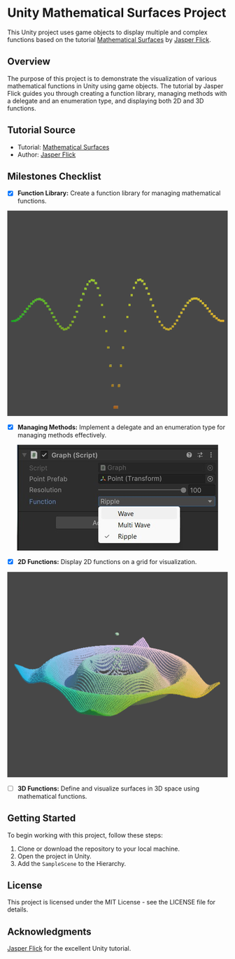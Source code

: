 # Unity Mathematical Surfaces Project

This Unity project uses game objects to display multiple and complex functions based on the tutorial [Mathematical Surfaces](https://catlikecoding.com/unity/tutorials/basics/mathematical-surfaces/) by [Jasper Flick](https://catlikecoding.com/).

## Overview

The purpose of this project is to demonstrate the visualization of various mathematical functions in Unity using game objects. The tutorial by Jasper Flick guides you through creating a function library, managing methods with a delegate and an enumeration type, and displaying both 2D and 3D functions.

## Tutorial Source

- Tutorial: [Mathematical Surfaces](https://catlikecoding.com/unity/tutorials/basics/mathematical-surfaces/)
- Author: [Jasper Flick](https://catlikecoding.com/)

## Milestones Checklist

- [x] **Function Library:** Create a function library for managing mathematical functions.

<p align="center">
    <img src="./images/functions.gif" />
</p>

- [x] **Managing Methods:** Implement a delegate and an enumeration type for managing methods effectively.

 <p align="center">
    <img src="./images/function-dropdown.jpg" />
</p>

- [x] **2D Functions:** Display 2D functions on a grid for visualization.

 <p align="center">
    <img src="./images/ripple-xz-plane.gif" />
</p>


- [ ] **3D Functions:** Define and visualize surfaces in 3D space using mathematical functions.

## Getting Started

To begin working with this project, follow these steps:

1. Clone or download the repository to your local machine.
2. Open the project in Unity.
3. Add the `SampleScene` to the Hierarchy.

## License

This project is licensed under the MIT License - see the LICENSE file for details.

## Acknowledgments

[Jasper Flick](https://catlikecoding.com/) for the excellent Unity tutorial.

